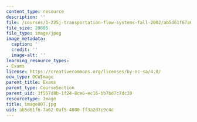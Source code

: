 ```yaml
---
content_type: resource
description: ''
file: /courses/1-225j-transportation-flow-systems-fall-2002/ab5d61f67a620af54800ff3a2d7c9c4c_image007.jpg
file_size: 20805
file_type: image/jpeg
image_metadata:
  caption: ''
  credit: ''
  image-alt: ''
learning_resource_types:
- Exams
license: https://creativecommons.org/licenses/by-nc-sa/4.0/
ocw_type: OCWImage
parent_title: Exams
parent_type: CourseSection
parent_uid: 3f557d8b-1f24-8ce6-ec16-bb7bd7c7dc30
resourcetype: Image
title: image007.jpg
uid: ab5d61f6-7a62-0af5-4800-ff3a2d7c9c4c
---
```

